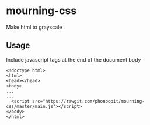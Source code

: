 # mourning-css
Make html to grayscale

## Usage

Include javascript tags at the end of the document body

```
<!doctype html>
<html>
<head></head>
<body>
...
...
  <script src="https://rawgit.com/phonbopit/mourning-css/master/main.js"></script>
</body>
</html>
```
